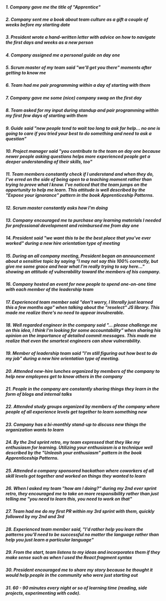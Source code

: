 ##### 1. Company gave me the title of "Apprentice"
##### 2. Company sent me a book about team culture as a gift a couple of weeks before my starting date
##### 3. President wrote a hand-written letter with advice on how to navigate the first days and weeks as a new person
##### 4. Company assigned me a personal guide on day one
##### 5. Scrum master of my team said "we'll get you there" moments after getting to know me
##### 6. Team had me pair programming within a day of starting with them
##### 7. Company gave me some (nice) company swag on the first day
##### 8. Team asked for my input during standup and pair programming within my first few days of starting with them
##### 9. Guide said "new people tend to wait too long to ask for help... no one is going to care if you tried your best to do something and need to ask a question"
##### 10. Project manager said "you contribute to the team on day one because newer people asking questions helps more experienced people get a deeper understanding of their skills, too"
##### 11. Team members constantly check if I understand and when they do, I've erred on the side of being open to a teaching moment rather than trying to prove what I know. I've noticed that the team jumps on the opportunity to help me learn. This attitude is well described by the "Expose your ignorance" pattern in the book Apprenticeship Patterns.
##### 12. Scrum master constantly asks how I'm doing
##### 13. Company encouraged me to purchase any learning materials I needed for professional development and reimbursed me from day one
##### 14. President said "we want this to be the best place that you've ever worked" during a new hire orientation type of meeting
##### 15. During an all company meeting, President began an announcement about a sensitive topic by saying "I may not say this 100% correctly, but give me some grace and hear what I'm really trying to say here..." showing an attitude of vulnerability toward the members of his company.
##### 16. Company hosted an event for new people to spend one-on-one time with each member of the leadership team
##### 17. Experienced team member said "don't worry, I literally just learned this a few months ago" when talking about the "reselect" JS library. This made me realize there's no need to appear invulnerable.
##### 18. Well regarded engineer in the company said "... please challenge me on this idea, I think I'm looking for some accountability" when sharing his opinion on the importance of detailed commit messages. This made me realize that even the smartest engineers can show vulnerability.
##### 19. Member of leadership team said "I'm still figuring out how best to do my job" during a new hire orientation type of meeting.
##### 20. Attended new-hire lunches organized by members of the company to help new employees get to know others in the company
##### 21. People in the company are constantly sharing things they learn in the form of blogs and internal talks
##### 22. Attended study groups organized by members of the company where people of all experience levels get together to learn something new
##### 23. Company has a bi-monthly stand-up to discuss new things the organization wants to learn
##### 24. By the 2nd sprint retro, my team expressed that they like my enthusiasm for learning. Utilizing your enthusiasm is a technique well described by the "Unleash your enthusiasm" pattern in the book Apprenticeship Patterns.
##### 25. Attended a company sponsored hackathon where coworkers of all skill levels got together and worked on things they wanted to learn
##### 26. When I asked my team "how am I doing?" during my 2nd ever sprint retro, they encouraged me to take on more responsibility rather than just telling me "you need to learn this, you need to work on that"
##### 27. Team had me do my first PR within my 3rd sprint with them, quickly followed by my 2nd and 3rd
##### 28. Experienced team member said, "I'd rather help you learn the patterns you'll need to be successful no matter the language rather than help you just learn a particular language"
##### 29. From the start, team listens to my ideas and incorporates them if they make sense such as when I used the React fragment syntax
##### 30. President encouraged me to share my story because he thought it would help people in the community who were just starting out
##### 31. 60 - 90 minutes every night or so of learning time (reading, side projects, experimenting with code).
